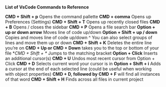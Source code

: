**List of VsCode Commands to Reference**

**CMD + Shift + p**    Opens the command pallette
**CMD + comma**       Opens up Preferences (Settings)
**CMD + Shift + T**     Opens up recently closed files
**CMD + B**                Opens / closes the sidebar
**CMD + P**                 Opens a file search bar
**Option + up or down arrow**      Moves line of code up/down
**Option + Shift + up / down**       Copies and moves line of code   up/down
^ You can also select groups of lines and move them up or down
**CMD + Shift + K**     Deletes the entire line you’re on
**CMD + Up or CMD + Down** takes you to the top or bottom of your file 
**CMD + Shift + \**       Jumps to the matching bracket 
**Option + Click**          Inserts an additional cursor(s)
**CMD + U**          Undos most recent cursor from Option + Click
**CMD + D**                     Selects current word your cursor is in
**Option + Shift + i**      Adds a cursor at the end of each selected line (could be useful when working with object properties)
**CMD + D, followed by CMD + F** will find all instances of that word 
**CMD + Shift + H**   Finds across all files in current project 
